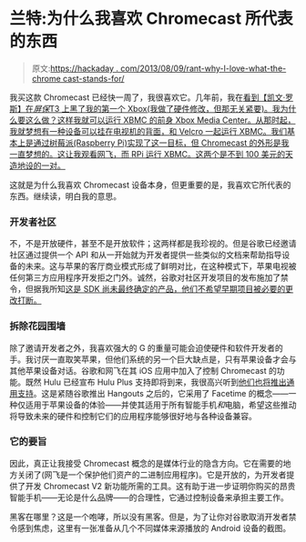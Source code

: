 # 兰特:为什么我喜欢 Chromecast 所代表的东西

> 原文:[https://hackaday . com/2013/08/09/rant-why-I-love-what-the-chrome cast-stands-for/](https://hackaday.com/2013/08/09/rant-why-i-love-what-the-chromecast-stands-for/)

我买这款 Chromecast 已经快一周了，我很喜欢它。几年前，我在[看到【凯文·罗斯】在*屏保*T3 上黑了我的第一个 Xbox(我做了硬件修改，但那无关紧要)。我为什么要这么做？这样我就可以运行 XBMC 的前身 Xbox Media Center。从那时起，我就梦想有一种设备可以挂在电视机的背面，和 Velcro 一起运行 XBMC。我们基本上是通过树莓派(Raspberry Pi)实现了这一目标，但 Chromecast 的外形是我一直梦想的。这让我观看网飞，而 RPi 运行 XBMC。这两个是不到 100 美元的天造地设的一对。](http://www.youtube.com/watch?v=Esf74hqf8Sw)

这就是为什么我喜欢 Chromecast 设备本身，但更重要的是，我喜欢它所代表的东西。继续读，明白我的意思。

### 开发者社区

不，不是开放硬件，甚至不是开放软件；这两样都是我珍视的。但是谷歌已经邀请社区通过提供一个 API 和从一开始就为开发者提供一些类似的文档来帮助指导设备的未来。这与苹果的客厅商业模式形成了鲜明对比，在这种模式下，苹果电视被任何第三方应用程序开发拒之门外。诚然，谷歌对社区开发项目的发布施加了禁令，但据我所知[这是 SDK 尚未最终确定的产品，他们不希望早期项目被必要的更改打断。](http://www.reddit.com/r/Chromecast/comments/1jqevz/koushik_dutta_i_could_release_this_right_now_just/cbhadf9)

### 拆除花园围墙

除了邀请开发者之外，我喜欢强大的 G 的重量可能会迫使硬件和软件开发者的手。我讨厌一直取笑苹果，但他们系统的另一个巨大缺点是，只有苹果设备才会与其他苹果设备对话。谷歌和网飞在其 iOS 应用中加入了控制 Chromecast 的功能。既然 Hulu 已经宣布 Hulu Plus 支持即将到来，我很高兴听到[他们也将推出通用支持](http://www.theverge.com/2013/7/31/4576476/hulu-plus-coming-to-google-chromecast)。这是紧随谷歌推出 Hangouts 之后的，它采用了 Facetime 的概念——一种仅适用于苹果设备的体验——并使其适用于所有智能手机*和*电脑，希望这些推动将导致未来的硬件和控制它们的应用程序能够很好地与各种设备兼容。

### 它的要旨

因此，真正让我接受 Chromecast 概念的是媒体行业的隐含方向。它在需要的地方关闭了(网飞是一个保护他们资产的二进制应用程序)。它是开放的，为开发者提供了开发 Chromecast V2 新功能所需的工具。这有助于进一步证明你购买的昂贵智能手机——无论是什么品牌——的合理性，它通过控制设备来承担主要工作。

黑客在哪里？这是一个咆哮，所以没有黑客。但是，为了让你对谷歌取消开发者禁令感到焦虑，这里有一张准备从几个不同媒体来源播放的 Android 设备的截图。